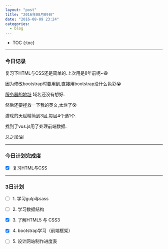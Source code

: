 ```yaml
---
layout: "post"
title: "2016年08月09日"
date: "2016-08-09 23:24"
categories:
  - blog
---
```


* TOC
{:toc}

---

### 今日记录

复习下HTML与CSS还是简单的.上次用是8年前呢~:laughing:

因为修改bootstrap时要用到,直接用bootstrap没什么色彩:sob:

[服务器的地址](http://159.203.2.137/) 域名还没有想好.

然后还要拯救一下我的英文,太烂了:cold_sweat:

游戏的天赋精简到3层,每层4个选1个.

找到了vus.js用了处理前端数据.

总之加油:grey_exclamation:

---

### 今日计划完成度

- [X] 复习HTML与CSS

---

### 3日计划

- [ ] 1\. 学习gulp与sass

- [ ] 2\. 学习数据结构

- [x] 3\. 了解HTML5 与 CSS3

- [x] 4\. bootstrap学习（前端框架）

- [ ] 5\. 设计网站制作进度表
